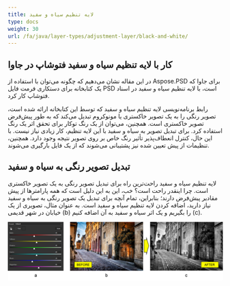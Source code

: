 ```yaml
---
title: لایه تنظیم سیاه و سفید
type: docs
weight: 30
url: /fa/java/layer-types/adjustment-layer/black-and-white/
---
```


## **کار با لایه تنظیم سیاه و سفید فتوشاپ در جاوا**
در این مقاله نشان می‌دهیم که چگونه می‌توان با استفاده از Aspose.PSD برای جاوا که یک کتابخانه برای دستکاری فرمت فایل PSD است، با لایه تنظیم سیاه و سفید در اسناد فتوشاپ کار کرد.

رابط برنامه‌نویسی لایه تنظیم سیاه و سفید که توسط این کتابخانه ارائه شده است، تصویر رنگی را به یک تصویر خاکستری یا مونوکروم تبدیل می‌کند که به طور پیش‌فرض تصویر خاکستری است. همچنین، می‌توان از یک رنگ توکار برای تحقق اثر یک رنگ استفاده کرد. برای تبدیل تصویر به سیاه و سفید با این لایه تنظیم، کار زیادی نیاز نیست. با این حال، کنترل انعطاف‌پذیر تأثیر رنگ خاص بر روی تصویر نتیجه وجود دارد. همچنین، تنظیمات از پیش تعیین شده نیز پشتیبانی می‌شوند که از یک فایل بارگیری می‌شوند.

## **تبدیل تصویر رنگی به سیاه و سفید**
لایه تنظیم سیاه و سفید راحت‌ترین راه برای تبدیل تصویر رنگی به یک تصویر خاکستری است. چرا اینقدر راحت است؟ خب، این به این دلیل است که همه پارامترها از پیش مقادیر پیش‌فرض دارند؛ بنابراین، تمام آنچه برای تبدیل یک تصویر رنگی به سیاه و سفید نیاز دارید، اضافه کردن لایه تنظیم سیاه و سفید است. به عنوان مثال، تصویری از یک خیابان در شهر قدیمی (b) را بگیریم و یک اثر سیاه و سفید به آن اضافه کنیم (c). 

![شکل 1 لایه تنظیم سیاه و سفید](black-and-white-adjustment-layer-figure-1.png)
